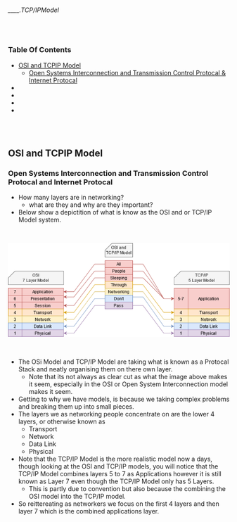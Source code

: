 ###### ____.TCP/IPModel

<br>

<!-- Table Of Contents -->

### Table Of Contents
- [OSI and TCPIP Model](#osi-and-tcpip-model)
    - [Open Systems  Interconnection and Transmission Control Protocal & Internet Protocal](#open-systems-interconnection-and-transmission-control-protocal-and-internet-protocal)
- [](#)
- [](#)
- [](#)
- [](#)

<br>
<br>

## OSI and TCPIP Model
### Open Systems Interconnection and Transmission Control Protocal and Internet Protocal

* How many layers are in networking?
    * what are they and why are they important?
* Below show a depictition of what is know as the OSI and or TCP/IP Model system.

<br>

![OSiandTcpIpModel](./src/OSiandTcpIpModel.png "Table showing both the OSI and TCP/IP Models")

<br>

* The OSi Model and TCP/IP Model are taking what is known as a Protocal Stack and neatly organising them on there own layer.
    * Note that its not always as clear cut as what the image above makes it seem, especially in the OSI or Open System Interconnection model makes it seem.
* Getting to why we have models, is because we taking complex problems and breaking them up into small pieces.
* The layers we as networking people concentrate on are the lower 4 layers, or otherwise known as
    * Transport
    * Network
    * Data Link
    * Physical
* Note that the TCP/IP Model is the more realistic model now a days, though looking at the OSI and TCP/IP models, you will notice that the TCP/IP Model combines layers 5 to 7 as Applications however it is still known as Layer 7 even though the TCP/IP Model only has 5 Layers.
    * This is partly due to convention but also because the combining the OSI model into the TCP/IP model.
* So reittereating as networkers we focus on the first 4 layers and then layer 7 which is the combined applications layer.